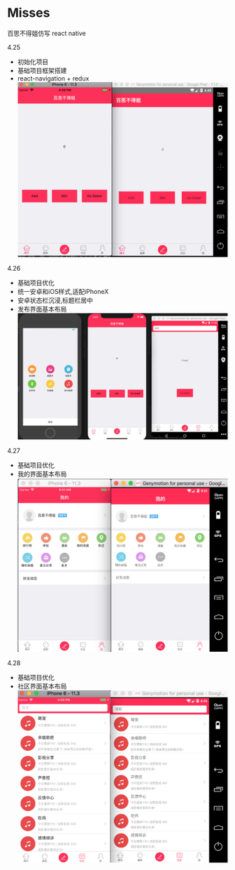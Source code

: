 # Misses
百思不得姐仿写
react native

4.25
* 初始化项目
* 基础项目框架搭建
* react-navigation + redux
![](./exhibition/1.png)

4.26
* 基础项目优化
* 统一安卓和iOS样式,适配iPhoneX
* 安卓状态栏沉浸,标题栏居中
* 发布界面基本布局
![](./exhibition/2.png)

4.27
* 基础项目优化
* 我的界面基本布局
![](./exhibition/3.png)

4.28
* 基础项目优化
* 社区界面基本布局
![](./exhibition/4.png)
